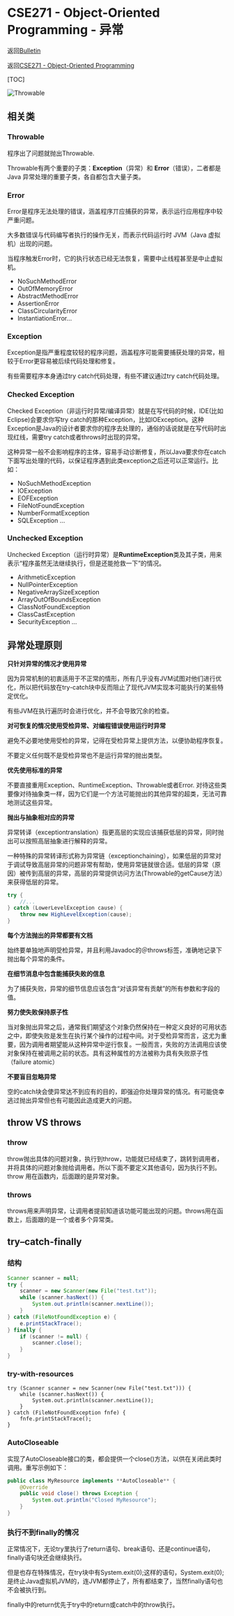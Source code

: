 # CSE271 - Object-Oriented Programming - 异常

返回[Bulletin](./bulletin.md)

返回[CSE271 - Object-Oriented Programming](./cse271.md)

[TOC]

![Throwable](D:\workspace-spring-tool-suite-4-4.9.0.RELEASE\Willington\academy\images\pic271007.png)

## 相关类

### Throwable

程序出了问题就抛出Throwable.

Throwable有两个重要的子类：**Exception**（异常）和 **Error**（错误），二者都是 Java 异常处理的重要子类，各自都包含大量子类。

### Error

Error是程序无法处理的错误，涵盖程序丌应捕获的异常，表示运行应用程序中较严重问题。

大多数错误与代码编写者执行的操作无关，而表示代码运行时 JVM（Java 虚拟机）出现的问题。

当程序触发Error时，它的执行状态已经无法恢复，需要中止线程甚至是中止虚拟机。

- NoSuchMethodError
- OutOfMemoryError
- AbstractMethodError
- AssertionError
- ClassCircularityError
- InstantiationError…

### Exception

Exception是指严重程度较轻的程序问题，涵盖程序可能需要捕获处理的异常，相较于Error更容易被后续代码处理和修复。

有些需要程序本身通过try catch代码处理，有些不建议通过try catch代码处理。

### Checked Exception

Checked Exception（非运行时异常/编译异常）就是在写代码的时候，IDE(比如Eclipse)会要求你写try catch的那种Exception，比如IOException。这种Exception是Java的设计者要求你的程序去处理的，通俗的话说就是在写代码时出现红线，需要try catch或者throws时出现的异常。

这种异常一般不会影响程序的主体，容易手动诊断修复，所以Java要求你在catch下面写出处理的代码，以保证程序遇到此类exception之后还可以正常运行。比如：

- NoSuchMethodException
- IOException
- EOFException
- FileNotFoundException
- NumberFormatException
- SQLException …

### Unchecked Exception

Unchecked Exception（运行时异常）是**RuntimeException**类及其子类，用来表示“程序虽然无法继续执行，但是还能抢救一下”的情况。

- ArithmeticException
- NullPointerException
- NegativeArraySizeException
- ArrayOutOfBoundsException
- ClassNotFoundException
- ClassCastException
- SecurityException …

## 异常处理原则

**只针对异常的情况才使用异常**

因为异常机制的初衷适用于不正常的情形，所有几乎没有JVM试图对他们进行优化，所以把代码放在try-catch块中反而阻止了现代JVM实现本可能执行的某些特定优化。

有些JVM在执行遍历时会进行优化，并不会导致冗余的检查。

**对可恢复的情况使用受检异常、对编程错误使用运行时异常**

避免不必要地使用受检的异常，记得在受检异常上提供方法，以便协助程序恢复。

不要定义任何既不是受检异常也不是运行异常的抛出类型。

**优先使用标准的异常**

不要直接重用Exception、RuntimeException、Throwable或者Error. 对待这些类要像对待抽象类一样，因为它们是一个方法可能抛出的其他异常的超类，无法可靠地测试这些异常。

**抛出与抽象相对应的异常**

异常转译（exceptiontranslation）指更高层的实现应该捕获低层的异常，同时抛出可以按照高层抽象进行解释的异常。

一种特殊的异常转译形式称为异常链（exceptionchaining），如果低层的异常对于调试导致高层异常的问题非常有帮助，使用异常链就很合适。低层的异常（原因）被传到高层的异常，高层的异常提供访问方法(Throwable的getCause方法）来获得低层的异常。

```Java
try {
    //...
} catch (LowerLevelException cause) {
    throw new HighLevelException(cause);
}
```

**每个方法抛出的异常都要有文档**

始终要单独地声明受检异常，并且利用Javadoc的＠throws标签，准确地记录下抛出每个异常的条件。

**在细节消息中包含能捕获失败的信息**

为了捕获失败，异常的细节信息应该包含“对该异常有贡献”的所有参数和字段的值。

**努力使失败保持原子性**

当对象抛出异常之后，通常我们期望这个对象仍然保持在一种定义良好的可用状态之中，即使失败是发生在执行某个操作的过程中间。对于受检异常而言，这尤为重要，因为调用者期望能从这种异常中逆行恢复。一般而言，失败的方法调用应该使对象保持在被调用之前的状态。具有这种属性的方法被称为具有失败原子性（failure atomic）

**不要盲目忽略异常**

空的catch块会使异常达不到应有的目的，即强迫你处理异常的情况。有可能侥幸逃过抛出异常但也有可能因此造成更大的问题。

## throw VS throws

### throw

throw抛出具体的问题对象，执行到throw，功能就已经结束了，跳转到调用者，并将具体的问题对象抛给调用者。所以下面不要定义其他语句，因为执行不到。throw 用在函数内，后面跟的是异常对象。

### throws

throws用来声明异常，让调用者提前知道该功能可能出现的问题。throws用在函数上，后面跟的是一个或者多个异常类。

## try–catch-finally

### 结构

```java
Scanner scanner = null;
try {
    scanner = new Scanner(new File("test.txt"));
    while (scanner.hasNext()) {
        System.out.println(scanner.nextLine());
    }
} catch (FileNotFoundException e) {
    e.printStackTrace();
} finally {
    if (scanner != null) {
        scanner.close();
    }
}
```

### try-with-resources

```
try (Scanner scanner = new Scanner(new File("test.txt"))) {
    while (scanner.hasNext()) {
        System.out.println(scanner.nextLine());
    }
} catch (FileNotFoundException fnfe) {
    fnfe.printStackTrace();
}
```

### AutoCloseable

实现了AutoCloseable接口的类，都会提供一个close()方法，以供在关闭此类时调用。重写示例如下：

```Java
public class MyResource implements **AutoCloseable** {
    @Override
    public void close() throws Exception {
        System.out.println("Closed MyResource");
    }
}
```

### 执行不到finally的情况

正常情况下，无论try里执行了return语句、break语句、还是continue语句，finally语句块还会继续执行。

但是也存在特殊情况，在try块中有System.exit(0);这样的语句，System.exit(0);是终止Java虚拟机JVM的，连JVM都停止了，所有都结束了，当然finally语句也不会被执行到。

finally中的return优先于try中的return或catch中的throw执行。